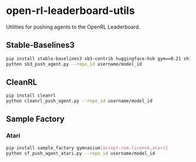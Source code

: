 # open-rl-leaderboard-utils

Utilities for pushing agents to the OpenRL Leaderboard.

## Stable-Baselines3

```bash
pip install stable-baselines3 sb3-contrib huggingface-hub gym==0.21 shimmy>=0.2.1
python sb3_push_agent.py --repo_id username/model_id
```

## CleanRL

```bash
pip install cleanrl
python cleanrl_push_agent.py --repo_id username/model_id
```

## Sample Factory

### Atari

```bash
pip install sample_factory gymnasium[accept-rom-license,atari]
python sf_push_agent_atari.py --repo_id username/model_id
```
